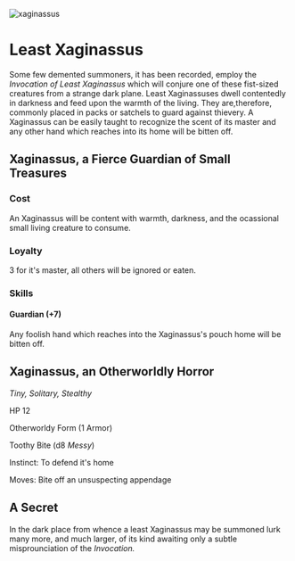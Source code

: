 ![xaginassus](/images/xaginassus.jpg?raw=true)

# Least Xaginassus

Some few demented summoners, it has been recorded, employ the *Invocation of Least Xaginassus* which will conjure one of these fist-sized creatures from a strange dark plane. Least Xaginassuses dwell contentedly in darkness and feed upon the warmth of the living. They are,therefore, commonly placed in packs or satchels to guard against thievery. A Xaginassus can be easily taught to recognize the scent of its master and any other hand which reaches into its home will be bitten off. 

## Xaginassus, a Fierce Guardian of Small Treasures

### Cost

An Xaginassus will be content with warmth, darkness, and the ocassional small living creature to consume.

### Loyalty

3 for it's master, all others will be ignored or eaten.

### Skills

#### Guardian (+7) 

Any foolish hand which reaches into the Xaginassus's pouch home will be bitten off.   

## Xaginassus, an Otherworldly Horror

*Tiny, Solitary, Stealthy*

HP 12

Otherworldy Form (1 Armor)

Toothy Bite (d8 *Messy*)

Instinct: To defend it's home

Moves: Bite off an unsuspecting appendage

## A Secret

In the dark place from whence a least Xaginassus may be summoned lurk many more, and much larger, of its kind awaiting only a subtle misprounciation of the *Invocation.*  